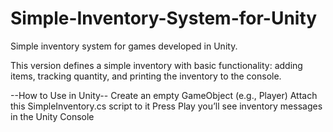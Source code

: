 # Simple-Inventory-System-for-Unity
Simple inventory system for games developed in Unity.

This version defines a simple inventory with basic functionality: adding items, tracking quantity, and printing the inventory to the console.

--How to Use in Unity--
Create an empty GameObject (e.g., Player)
Attach this SimpleInventory.cs script to it
Press Play you’ll see inventory messages in the Unity Console
